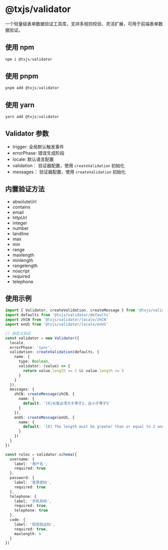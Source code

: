 # @txjs/validator

一个轻量级表单数据验证工具库，支持多规则校验、灵活扩展，可用于前端表单数据验证。

## 使用 npm

```javascript
npm i @txjs/validator
```

## 使用 pnpm

```javascript
pnpm add @txjs/validator
```

## 使用 yarn

```javascript
yarn add @txjs/validator
```

## Validator 参数

- trigger: 全局默认触发事件
- errorPhase: 错误生成阶段
- locale: 默认语言配置
- validation： 验证器配置，使用 `createValidation` 初始化
- messages： 验证器配置，使用 `createValidation` 初始化

## 内置验证方法

- absoluteUrl
- contains
- email
- httpUrl
- integer
- number
- landline
- max
- min
- range
- maxlength
- minlength
- rangelength
- noscript
- required
- telephone

## 使用示例

```ts
import { Validator, createValidation, createMessage } from '@txjs/validator'
import defaults from '@txjs/validator/defaults'
import zhCN from '@txjs/validator/locale/zhCN'
import enUS from '@txjs/validator/locale/enUS'

// 自定义验证
const validator = new Validator({
  locale,
  errorPhase: 'sync',
  validation: createValidation(defaults, {
    name: {
      type: Boolean,
      validator: (value) => {
        return value.length >= 2 && value.length <= 5
      }
    }
  }),
  messages: {
    zhCN: createMessage(zhCN, {
      name: {
        default: '[0]长度必须大于等于2，且小于等于5'
      }
    }),
    enUS: createMessage(enUS, {
      name: {
        default: '[0] The length must be greater than or equal to 2 and less than or equal to 5'
      }
    })
  }
})

const rules = validator.schema({
  username: {
    label: '用户名',
    required: true
  },
  password: {
    label: '登录密码',
    required: true
  },
  telephone: {
    label: '手机号码',
    required: true,
    telephone: true
  },
  code: {
    label: '短信验证码',
    required: true,
    maxlength: 6
  }
})
```
